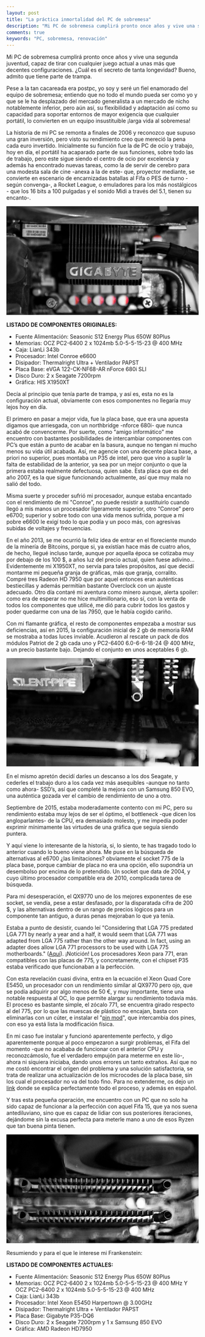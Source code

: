 ```yaml
---
layout: post
title: "La práctica inmortalidad del PC de sobremesa"
description: "Mi PC de sobremesa cumplirá pronto once años y vive una segunda juventud, capaz de tirar con cualquier juego actual a unas más que decentes configuraciones. ¿Cuál es el secreto de tanta longevidad?"
comments: true
keywords: "PC, sobremesa, renovación"
---
```


Mi PC de sobremesa cumplirá pronto once años y vive una segunda juventud, capaz de tirar con cualquier juego actual a unas más que decentes configuraciones. ¿Cuál es el secreto de tanta longevidad? Bueno, admito que tiene parte de trampa.

Pese a la tan cacareada era postpc, yo soy y seré un fiel enamorado del equipo de sobremesa; entiendo que no todo el mundo pueda ser como yo y que se le ha desplazado del mercado generalista a un mercado de nicho notablemente inferior, pero aún así, su flexibilidad y adaptación así como su capacidad para soportar entornos de mayor exigencia que cualquier portátil, lo convierten en un equipo insustituible ¡larga vida al sobremesa!

La historia de mi PC se remonta a finales de 2006 y reconozco que supuso una gran inversión, pero visto su rendimiento creo que mereció la pena cada euro invertido. Inicialmente su función fue la de PC de ocio y trabajo, hoy en día, el portátil ha acaparado parte de sus funciones, sobre todo las de trabajo, pero este sigue siendo el centro de ocio por excelencia y además ha encontrado nuevas tareas, como la de servir de cerebro para una modesta sala de cine -anexa a la de este- que, proyector mediante, se convierte en escenario de encarnizadas batallas al Fifa o PES de turno -según convenga-, a Rocket League, o emuladores para los más nostálgicos - que los 16 bits a 100 pulgadas y el sonido Midi a través del 5.1, tienen su encanto-.

<p align="center">
<img src="/assets/images/PC1.jpg" title="My PC CC IgnacioGRubio" alt="My PC 1" />
</p>

**LISTADO DE COMPONENTES ORIGINALES:**

- Fuente Alimentación: Seasonic S12 Energy Plus 650W 80Plus
- Memorias: OCZ PC2-6400 2 x 1024mb 5.0-5-5-15-23 \@ 400 MHz
- Caja: LianLi 343b
- Procesador: Intel Conroe e6600
- Disipador: Thermalright Ultra + Ventilador PAPST
- Placa Base: eVGA 122-CK-NF68-AR nForce 680i SLI
- Disco Duro: 2 x Seagate 7200rpm
- Gráfica: HIS X1950XT

Decía al principio que tenía parte de trampa, y así es, esta no es la configuración actual, obviamente con esos componentes no llegaría muy lejos hoy en día.

El primero en pasar a mejor vida, fue la placa base, que era una apuesta digamos que arriesgada, con un northbridge -nforce 680i- que nunca acabó de convencerme. Por suerte, como "amigo informático" me encuentro con bastantes posibilidades de intercambiar componentes con PC’s que están a punto de acabar en la basura, aunque no tengan ni mucho menos su vida útil acabada. Así, me agencie con una decente placa base, a priori no superior, pues montaba un P35 de intel, pero que vino a suplir la falta de estabilidad de la anterior, ya sea por un mejor conjunto o que la primera estaba realmente defectuosa, quien sabe. Esta placa que es del año 2007, es la que sigue funcionando actualmente, así que muy mala no salió del todo.

Misma suerte y proceder sufrió mi procesador, aunque estaba encantado con el rendimiento de mi "Conroe", no puede resistir a sustituirlo cuando llegó a mis manos un procesador ligeramente superior, otro “Conroe” pero e6700; superior y sobre todo con una vida menos sufrida, porque a mi pobre e6600 le exigí todo lo que podía y un poco más, con agresivas subidas de voltajes y frecuencias.

En el año 2013, se me ocurrió la feliz idea de entrar en el floreciente mundo de la minería de Bitcoins, porque si, ya existían hace más de cuatro años, de hecho, llegué incluso tarde, aunque por aquella época se cotizaba muy por debajo de los 100 $, a años luz del precio actual, quien fuese adivino… Evidentemente mi X1950XT, no servía para tales propósitos, así que decidí montarme mi pequeña granja de gráficas, más que granja, corralito. Compré tres Radeon HD 7950 que por aquel entonces eran auténticas bestiecillas y además permitían bastante Overclock con un ajuste adecuado. Otro día contaré mi aventura como minero aunque, alerta spoiler: como era de esperar no me hice multimillonario, eso sí, con la venta de todos los componentes que utilicé, me dió para cubrir todos los gastos y poder quedarme con una de las 7950, que le había cogido cariño.

Con mi flamante gráfica, el resto de componentes empezaba a mostrar sus deficiencias, así en 2015, la configuración inicial de 2 gb de memoria RAM se mostraba a todas luces inviable. Acudieron al rescate un pack de dos módulos Patriot de 2 gb cada uno y PC2-6400 6.0-6-6-18-24 @ 400 MHz, a un precio bastante bajo. Dejando el conjunto en unos aceptables 6 gb.

<p align="center">
<img src="/assets/images/PC2.jpg" title="My PC CC IgnacioGRubio" alt="My PC 2" />
</p>

En el mismo apretón decidí darles un descanso a los dos Seagate, y cederles el trabajo duro a los cada vez más asequibles -aunque no tanto como ahora- SSD’s, así que completé la mejora con un Samsung 850 EVO, una auténtica gozada ver el cambio de rendimiento de uno a otro.

Septiembre de 2015, estaba moderadamente contento con mi PC, pero su rendimiento estaba muy lejos de ser el óptimo, el bottleneck -que dicen los angloparlantes- de la CPU, era demasiado molesto, y me impedía poder exprimir mínimamente las virtudes de una gráfica que seguía siendo puntera.

Y aquí viene lo interesante de la historia, si, lo siento, te has tragado todo lo anterior cuando lo bueno viene ahora. Me puse en la búsqueda de alternativas al e6700 ¿las limitaciones? obviamente el socket 775 de la placa base, porque cambiar de placa no era una opción, ello supondría un desembolso por encima de lo pretendido. Un socket que data de 2004, y cuyo último procesador compatible era de 2010, complicada tarea de búsqueda.

Para mi desesperación, el QX9770 uno de los mejores exponentes de ese socket, se vendía, pese a estar desfasado, por la disparatada cifra de 200 $, y las alternativas dentro de un rango de precios lógicos para un componente tan antiguo, a duras penas mejoraban lo que ya tenía.

Estaba a punto de desistir, cuando leí "Considering that LGA 775 predated LGA 771 by nearly a year and a half, it would seem that LGA 771 was adapted from LGA 775 rather than the other way around. In fact, using an adapter does allow LGA 771 processors to be used with LGA 775 motherboards." ([Aquí](http://www.overclock.net/t/1431723/mod-lga775-support-for-lga771-xeon-cpus)). ¡Notición! Los procesadores Xeon para 771, eran compatibles con las placas de 775, y concretamente, con el chipset P35 estaba verificado que funcionaban a la perfección.

Con esta revelación cuasi divina, entra en la ecuación el Xeon Quad Core E5450, un procesador con un rendimiento similar al QX9770 pero ojo, que se podía adquirir por algo menos de 50 €, y muy importante, tiene una notable respuesta al OC, lo que permite alargar su rendimiento todavía más. El proceso es bastante simple, el zócalo 771, se encuentra girado respecto al del 775, por lo que las muescas de plástico no encajan, basta con eliminarlas con un cúter, e instalar el "[pin mod](https://www.google.es/search?source=hp&q=pin+mode+771&oq=pin+mode+771)", que intercambia dos pines, con eso ya está lista la modificación física.

En mi caso fue instalar y funcionó aparentemente perfecto, y digo aparentemente porque al poco empezaron a surgir problemas, el Fifa del momento -que no acababa de funcionar con el anterior CPU y reconozcámoslo, fue el verdadero empujón para meterme en este lío-, ahora ni siquiera iniciaba, dando unos errores un tanto extraños. Así que no me costó encontrar el origen del problema y una solución satisfactoria, se trata de realizar una actualización de los microcodes de la placa base, sin los cual el procesador no va del todo fino. Para no extenderme, os dejo un [link](https://foro.noticias3d.com/vbulletin/showthread.php?t=424820) donde se explica perfectamente todo el proceso, y además en español.

Y tras esta pequeña operación, me encuentro con un PC que no solo ha sido capaz de funcionar a la perfección con aquel Fifa 15, que ya nos suena antediluviano, sino que es capaz de lidiar con sus posteriores iteraciones, dejándome sin la excusa perfecta para meterle mano a uno de esos Ryzen que tan buena pinta tienen.

<p align="center">
<img src="/assets/images/PC3.jpg" title="My PC CC IgnacioGRubio" alt="My PC 3" />
</p>

Resumiendo y para el que le interese mi Frankenstein:

**LISTADO DE COMPONENTES ACTUALES:**

- Fuente Alimentación: Seasonic S12 Energy Plus 650W 80Plus
- Memorias:	OCZ PC2-6400 2 x 1024mb 5.0-5-5-15-23 \@ 400 MHz Y
			OCZ PC2-6400 2 x 1024mb 5.0-5-5-15-23 \@ 400 MHz
- Caja: LianLi 343b
- Procesador: Intel Xeon E5450 Harpertown \@ 3.00GHz
- Disipador: Thermalright Ultra + Ventilador PAPST
- Placa Base: Gigabyte P35-DQ6
- Disco Duro: 2 x Seagate 7200rpm y 1 x Samsung 850 EVO
- Gráfica: AMD Radeon HD7950
